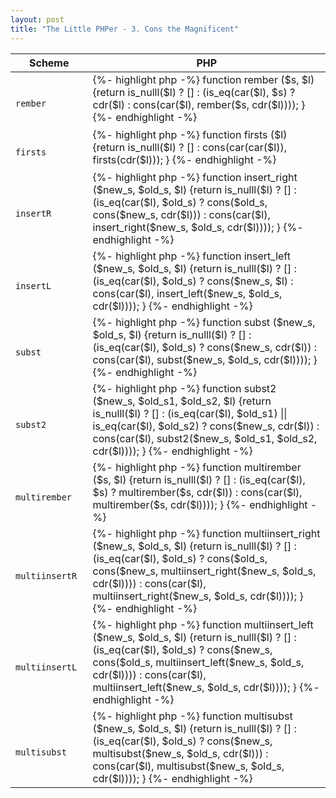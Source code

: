 ```yaml
---
layout: post
title: "The Little PHPer - 3. Cons the Magnificent"
---
```


<table>
    <thead>
        <tr>
            <th>
                Scheme
            </th>
            <th>
                PHP
            </th>
        </tr>
    </thead>
    <tbody>
        <tr>
            <td>
            <code>
            rember
            </code>
            </td>
            <td>
            {%- highlight php -%}
function rember
($s, $l)
{return
    is_nulll($l) ? [] 
    : (is_eq(car($l), $s) ? cdr($l) 
      : cons(car($l), rember($s, cdr($l))));
}
            {%- endhighlight -%}
            </td>
        </tr>
        <tr>
            <td>
            <code>
            firsts
            </code>
            </td>
            <td>
            {%- highlight php -%}
function firsts
($l)
{return
    is_nulll($l) ? [] 
    : cons(car(car($l)), firsts(cdr($l)));
}
            {%- endhighlight -%}
            </td>
        </tr>
        <tr>
            <td>
            <code>
            insertR
            </code>
            </td>
            <td>
            {%- highlight php -%}
function insert_right
($new_s, $old_s, $l)
{return
    is_nulll($l) ? []
    : (is_eq(car($l), $old_s) ? cons($old_s, cons($new_s, cdr($l)))
      : cons(car($l), insert_right($new_s, $old_s, cdr($l))));
}
            {%- endhighlight -%}
            </td>
        </tr>
        <tr>
            <td>
            <code>
            insertL
            </code>
            </td>
            <td>
            {%- highlight php -%}
function insert_left
($new_s, $old_s, $l)
{return
    is_nulll($l) ? []
    : (is_eq(car($l), $old_s) ? cons($new_s, $l)
      : cons(car($l), insert_left($new_s, $old_s, cdr($l))));
}
            {%- endhighlight -%}
            </td>
        </tr>
        <tr>
            <td>
            <code>
            subst
            </code>
            </td>
            <td>
            {%- highlight php -%}
function subst
($new_s, $old_s, $l)
{return
    is_nulll($l) ? []
    : (is_eq(car($l), $old_s) ? cons($new_s, cdr($l))
      : cons(car($l), subst($new_s, $old_s, cdr($l))));
}
            {%- endhighlight -%}
            </td>
        </tr>
        <tr>
            <td>
            <code>
            subst2
            </code>
            </td>
            <td>
            {%- highlight php -%}
function subst2
($new_s, $old_s1, $old_s2, $l)
{return 
    is_nulll($l) ? []
    : (is_eq(car($l), $old_s1) || is_eq(car($l), $old_s2) ? 
        cons($new_s, cdr($l))
      : cons(car($l), subst2($new_s, $old_s1, $old_s2, cdr($l))));
}
            {%- endhighlight -%}
            </td>
        </tr>
        <tr>
            <td>
            <code>
            multirember
            </code>
            </td>
            <td>
            {%- highlight php -%}
function multirember
($s, $l)
{return
    is_nulll($l) ? []
    : (is_eq(car($l), $s) ? multirember($s, cdr($l))
      : cons(car($l), multirember($s, cdr($l))));
}
            {%- endhighlight -%}
            </td>
        </tr>
        <tr>
            <td>
            <code>
            multiinsertR
            </code>
            </td>
            <td>
            {%- highlight php -%}
function multiinsert_right
($new_s, $old_s, $l)
{return
    is_nulll($l) ? []
    : (is_eq(car($l), $old_s) ? 
        cons($old_s, 
             cons($new_s, 
                    multiinsert_right($new_s, $old_s, cdr($l))))
      : cons(car($l), multiinsert_right($new_s, $old_s, cdr($l))));
}
            {%- endhighlight -%}
            </td>
        </tr>
        <tr>
            <td>
            <code>
            multiinsertL
            </code>
            </td>
            <td>
            {%- highlight php -%}
function multiinsert_left
($new_s, $old_s, $l)
{return
    is_nulll($l) ? []
    : (is_eq(car($l), $old_s) ?
            cons($new_s,
                 cons($old_s,
                    multiinsert_left($new_s, $old_s, cdr($l))))
      : cons(car($l), multiinsert_left($new_s, $old_s, cdr($l))));
}
            {%- endhighlight -%}
            </td>
        </tr>
        <tr>
            <td>
            <code>
            multisubst
            </code>
            </td>
            <td>
            {%- highlight php -%}
function multisubst
($new_s, $old_s, $l)
{return
    is_nulll($l) ? []
    : (is_eq(car($l), $old_s) ?
       cons($new_s, multisubst($new_s, $old_s, cdr($l)))
      : cons(car($l), multisubst($new_s, $old_s, cdr($l))));
}
            {%- endhighlight -%}
            </td>
        </tr>
    </tbody>
</table>
